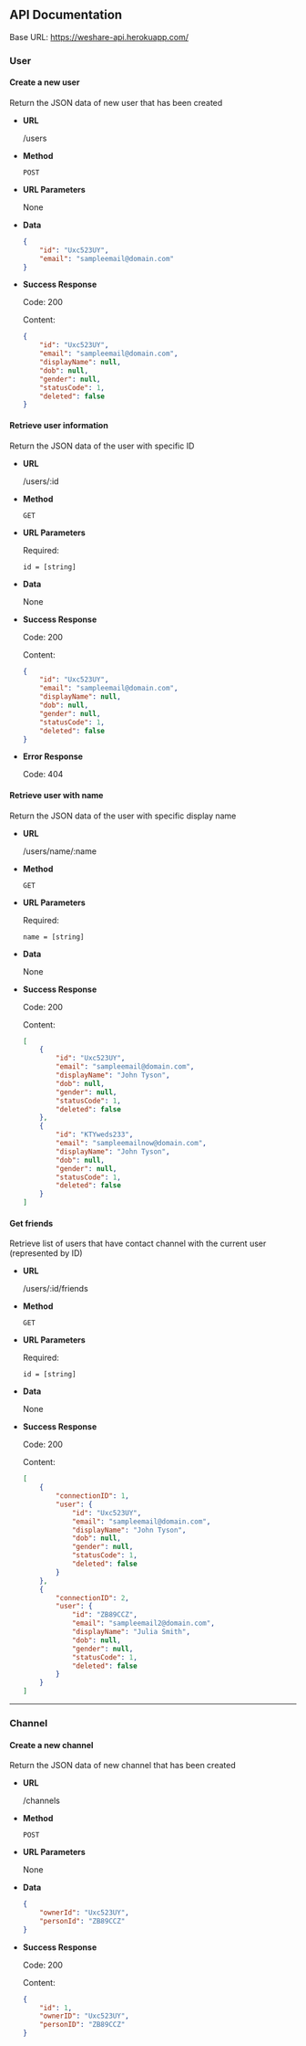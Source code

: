 ## API Documentation

Base URL: https://weshare-api.herokuapp.com/

### User

#### Create a new user

Return the JSON data of new user that has been created

- **URL**

  /users

- **Method**

  `POST`

- **URL Parameters**

  None

- **Data**

  ```json
  {
      "id": "Uxc523UY",
      "email": "sampleemail@domain.com"
  }
  ```

- **Success Response**

  Code: 200

  Content:

  ```json
  {
      "id": "Uxc523UY",
      "email": "sampleemail@domain.com",
      "displayName": null,
      "dob": null,
      "gender": null,
      "statusCode": 1,
      "deleted": false
  }
  ```



#### Retrieve user information

Return the JSON data of the user with specific ID

- **URL**

  /users/:id

- **Method**

  `GET`

- **URL Parameters**

  Required:

  `id = [string]`

- **Data**

  None

- **Success Response**

  Code: 200

  Content:

  ```json
  {
      "id": "Uxc523UY",
      "email": "sampleemail@domain.com",
      "displayName": null,
      "dob": null,
      "gender": null,
      "statusCode": 1,
      "deleted": false
  }
  ```

- **Error Response**

  Code: 404



#### Retrieve user with name

Return the JSON data of the user with specific display name

- **URL**

  /users/name/:name

- **Method**

  `GET`

- **URL Parameters**

  Required:

  `name = [string]`

- **Data**

  None

- **Success Response**

  Code: 200

  Content:

  ```json
  [
      {
          "id": "Uxc523UY",
          "email": "sampleemail@domain.com",
          "displayName": "John Tyson",
          "dob": null,
          "gender": null,
          "statusCode": 1,
          "deleted": false
      },
      {
          "id": "KTYweds233",
          "email": "sampleemailnow@domain.com",
          "displayName": "John Tyson",
          "dob": null,
          "gender": null,
          "statusCode": 1,
          "deleted": false
      }
  ]
  ```



#### Get friends

Retrieve list of users that have contact channel with the current user (represented by ID)

- **URL**

  /users/:id/friends

- **Method**

  `GET`

- **URL Parameters**

  Required:

  `id = [string]`

- **Data**

  None

- **Success Response**

  Code: 200

  Content:

  ```json
  [
      {
          "connectionID": 1,
          "user": {
              "id": "Uxc523UY",
              "email": "sampleemail@domain.com",
              "displayName": "John Tyson",
              "dob": null,
              "gender": null,
              "statusCode": 1,
              "deleted": false
          }
      },
      {
          "connectionID": 2,
          "user": {
              "id": "ZB89CCZ",
              "email": "sampleemail2@domain.com",
              "displayName": "Julia Smith",
              "dob": null,
              "gender": null,
              "statusCode": 1,
              "deleted": false
          }
      }
  ]
  ```

---

### Channel

#### Create a new channel

Return the JSON data of new channel that has been created

- **URL**

  /channels

- **Method**

  `POST`

- **URL Parameters**

  None

- **Data**

  ```json
  {
      "ownerId": "Uxc523UY",
      "personId": "ZB89CCZ"
  }
  ```

- **Success Response**

  Code: 200

  Content:

  ```json
  {
      "id": 1,
      "ownerID": "Uxc523UY",
      "personID": "ZB89CCZ"
  }
  ```